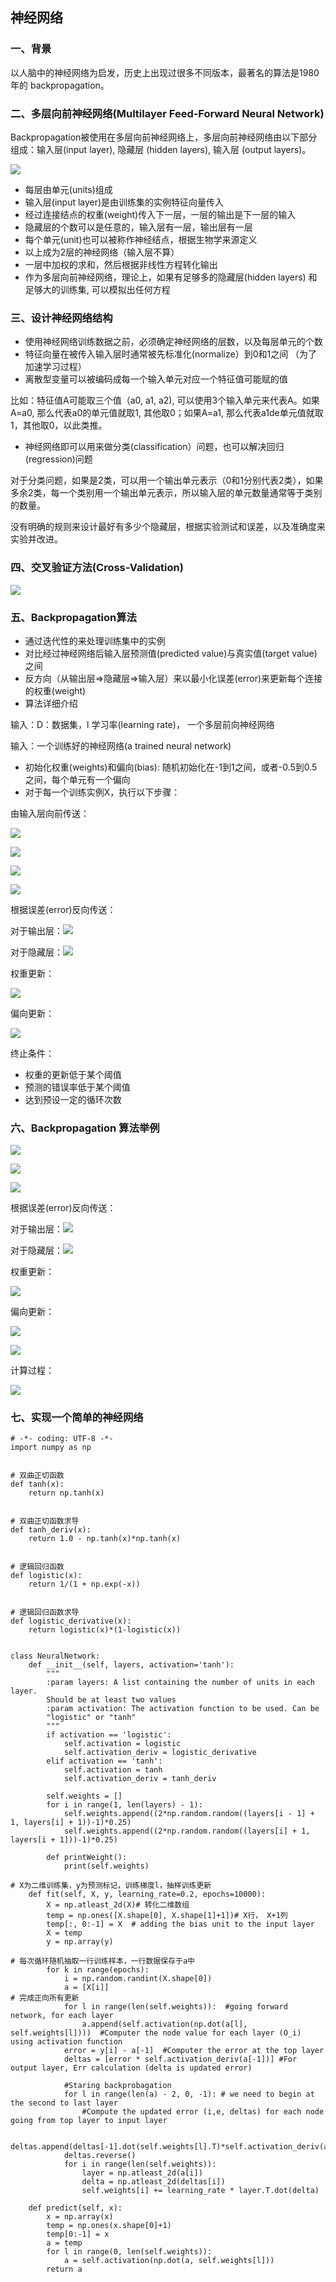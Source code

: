 ## 神经网络 ##

### 一、背景 ###

以人脑中的神经网络为启发，历史上出现过很多不同版本，最著名的算法是1980年的 backpropagation。

### 二、多层向前神经网络(Multilayer Feed-Forward Neural Network) ###

Backpropagation被使用在多层向前神经网络上，多层向前神经网络由以下部分组成：输入层(input layer), 隐藏层 (hidden layers), 输入层 (output layers)。

![](https://i.imgur.com/sx9qxnR.png)

- 每层由单元(units)组成
- 输入层(input layer)是由训练集的实例特征向量传入
- 经过连接结点的权重(weight)传入下一层，一层的输出是下一层的输入
- 隐藏层的个数可以是任意的，输入层有一层，输出层有一层
- 每个单元(unit)也可以被称作神经结点，根据生物学来源定义
- 以上成为2层的神经网络（输入层不算）
- 一层中加权的求和，然后根据非线性方程转化输出
- 作为多层向前神经网络，理论上，如果有足够多的隐藏层(hidden layers) 和足够大的训练集, 可以模拟出任何方程

### 三、设计神经网络结构 ###

- 使用神经网络训练数据之前，必须确定神经网络的层数，以及每层单元的个数
- 特征向量在被传入输入层时通常被先标准化(normalize）到0和1之间 （为了加速学习过程）
- 离散型变量可以被编码成每一个输入单元对应一个特征值可能赋的值

比如：特征值A可能取三个值（a0, a1, a2), 可以使用3个输入单元来代表A。如果A=a0, 那么代表a0的单元值就取1, 其他取0；如果A=a1, 那么代表a1de单元值就取1，其他取0，以此类推。

- 神经网络即可以用来做分类(classification）问题，也可以解决回归(regression)问题

对于分类问题，如果是2类，可以用一个输出单元表示（0和1分别代表2类），如果多余2类，每一个类别用一个输出单元表示，所以输入层的单元数量通常等于类别的数量。

没有明确的规则来设计最好有多少个隐藏层，根据实验测试和误差，以及准确度来实验并改进。

### 四、交叉验证方法(Cross-Validation) ###

![](https://i.imgur.com/4HBov3u.jpg)

### 五、Backpropagation算法 ###

- 通过迭代性的来处理训练集中的实例
- 对比经过神经网络后输入层预测值(predicted value)与真实值(target value)之间
- 反方向（从输出层=>隐藏层=>输入层）来以最小化误差(error)来更新每个连接的权重(weight)
- 算法详细介绍

输入：D：数据集，l 学习率(learning rate)， 一个多层前向神经网络

输入：一个训练好的神经网络(a trained neural network)

- 初始化权重(weights)和偏向(bias): 随机初始化在-1到1之间，或者-0.5到0.5之间，每个单元有一个偏向
- 对于每一个训练实例X，执行以下步骤：

由输入层向前传送：

![](https://i.imgur.com/8qZGu5Y.png)

![](https://i.imgur.com/ePigJVt.png)

![](https://i.imgur.com/PKJ7Y6q.png)

![](https://i.imgur.com/G85vAMt.png)

根据误差(error)反向传送：

对于输出层：![](https://i.imgur.com/2AgxRgA.png)

对于隐藏层：![](https://i.imgur.com/XYl25yj.png)

权重更新：

![](https://i.imgur.com/RXQZPvm.png)

偏向更新：

![](https://i.imgur.com/1y2ftqC.png)

终止条件：

- 权重的更新低于某个阈值
- 预测的错误率低于某个阈值
- 达到预设一定的循环次数

### 六、Backpropagation 算法举例 ###

![](https://i.imgur.com/PkVaig4.png)


![](https://i.imgur.com/PKJ7Y6q.png)

![](https://i.imgur.com/G85vAMt.png)

根据误差(error)反向传送：

对于输出层：![](https://i.imgur.com/2AgxRgA.png)

对于隐藏层：![](https://i.imgur.com/XYl25yj.png)

权重更新：

![](https://i.imgur.com/RXQZPvm.png)

偏向更新：

![](https://i.imgur.com/1y2ftqC.png)

![](https://i.imgur.com/rLgUaFj.png)

计算过程：

![](https://i.imgur.com/1hTDDVr.png)

### 七、实现一个简单的神经网络 ###

	# -*- coding: UTF-8 -*-
	import numpy as np
	
	
	# 双曲正切函数
	def tanh(x):
	    return np.tanh(x)
	
	
	# 双曲正切函数求导
	def tanh_deriv(x):
	    return 1.0 - np.tanh(x)*np.tanh(x)
	
	
	# 逻辑回归函数
	def logistic(x):
	    return 1/(1 + np.exp(-x))
	
	
	# 逻辑回归函数求导
	def logistic_derivative(x):
	    return logistic(x)*(1-logistic(x))
	
	
	class NeuralNetwork:
	    def __init__(self, layers, activation='tanh'):
	        """
	        :param layers: A list containing the number of units in each layer.
	        Should be at least two values
	        :param activation: The activation function to be used. Can be
	        "logistic" or "tanh"
	        """
	        if activation == 'logistic':
	            self.activation = logistic
	            self.activation_deriv = logistic_derivative
	        elif activation == 'tanh':
	            self.activation = tanh
	            self.activation_deriv = tanh_deriv
	
	        self.weights = []
	        for i in range(1, len(layers) - 1):
	            self.weights.append((2*np.random.random((layers[i - 1] + 1, layers[i] + 1))-1)*0.25)
	            self.weights.append((2*np.random.random((layers[i] + 1, layers[i + 1]))-1)*0.25)
	
	        def printWeight():
	            print(self.weights)
	
	# X为二维训练集，y为预测标记，训练梯度l，抽样训练更新
	    def fit(self, X, y, learning_rate=0.2, epochs=10000):
	        X = np.atleast_2d(X)# 转化二维数组
	        temp = np.ones([X.shape[0], X.shape[1]+1])# X行， X+1列
	        temp[:, 0:-1] = X  # adding the bias unit to the input layer
	        X = temp
	        y = np.array(y)
	
	# 每次循环随机抽取一行训练样本，一行数据保存于a中
	        for k in range(epochs):
	            i = np.random.randint(X.shape[0])
	            a = [X[i]]
	# 完成正向所有更新
	            for l in range(len(self.weights)):  #going forward network, for each layer
	                a.append(self.activation(np.dot(a[l], self.weights[l])))  #Computer the node value for each layer (O_i) using activation function
	            error = y[i] - a[-1]  #Computer the error at the top layer
	            deltas = [error * self.activation_deriv(a[-1])] #For output layer, Err calculation (delta is updated error)
	
	            #Staring backprobagation
	            for l in range(len(a) - 2, 0, -1): # we need to begin at the second to last layer
	                #Compute the updated error (i,e, deltas) for each node going from top layer to input layer
	
	                deltas.append(deltas[-1].dot(self.weights[l].T)*self.activation_deriv(a[l]))
	            deltas.reverse()
	            for i in range(len(self.weights)):
	                layer = np.atleast_2d(a[i])
	                delta = np.atleast_2d(deltas[i])
	                self.weights[i] += learning_rate * layer.T.dot(delta)
	
	    def predict(self, x):
	        x = np.array(x)
	        temp = np.ones(x.shape[0]+1)
	        temp[0:-1] = x
	        a = temp
	        for l in range(0, len(self.weights)):
	            a = self.activation(np.dot(a, self.weights[l]))
	        return a
